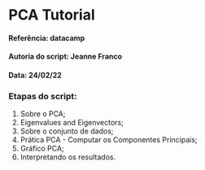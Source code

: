 # PCA Tutorial

#### Referência: datacamp 
#### Autoria do script: Jeanne Franco 
#### Data: 24/02/22 

### Etapas do script:

1. Sobre o PCA;
2. Eigenvalues and Eigenvectors;
3. Sobre o conjunto de dados;
4. Prática PCA - Computar os Componentes Principais;
5. Gráfico PCA;
6. Interpretando os resultados.
